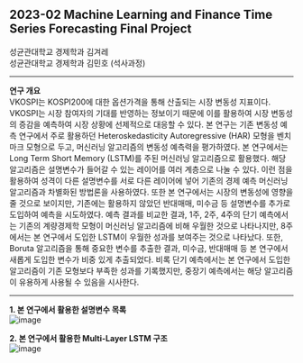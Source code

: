 ## 2023-02 Machine Learning and Finance Time Series Forecasting Final Project

성균관대학교 경제학과 김겨레  
성균관대학교 경제학과 김민호 (석사과정)

----
**연구 개요**  
VKOSPI는 KOSPI200에 대한 옵션가격을 통해 산출되는 시장 변동성 지표이다. VKOSPI는 시장 참여자의 기대를 반영하는 정보이기 때문에 이를 활용하여 시장 변동성의 증감을 예측하여 시장 상황에 선제적으로 대응할 수 있다. 본 연구는 기존 변동성 예측 연구에서 주로 활용하던 Heteroskedasticity Autoregressive (HAR) 모형을 벤치마크 모형으로 두고, 머신러닝 알고리즘의 변동성 예측력을 평가하였다. 본 연구에서는 Long Term Short Memory (LSTM)를 주된 머신러닝 알고리즘으로 활용했다. 해당 알고리즘은 설명변수가 들어갈 수 있는 레이어를 여러 계층으로 나눌 수 있다. 이런 점을 활용하여 성격이 다른 설명변수를 서로 다른 레이어에 넣어 기존의 경제 예측 머신러닝 알고리즘과 차별화된 방법론을 사용하였다. 또한 본 연구에서는 시장의 변동성에 영향을 줄 것으로 보이지만, 기존에는 활용하지 않았던 반대매매, 미수금 등 설명변수를 추가로 도입하여 예측을 시도하였다. 예측 결과를 비교한 결과, 1주, 2주, 4주의 단기 예측에서는 기존의 계량경제학 모형이 머신러닝 알고리즘에 비해 우월한 것으로 나타나지만, 8주에서는 본 연구에서 도입한 LSTM이 우월한 성과를 보여주는 것으로 나타났다. 또한, Boruta 알고리즘을 통해 중요한 변수를 추출한 결과, 미수금, 반대매매 등 본 연구에서 새롭게 도입한 변수가 비중 있게 추출되었다. 비록 단기 예측에서는 본 연구에서 도입한 알고리즘이 기존 모형보다 부족한 성과를 기록했지만, 중장기 예측에서는 해당 알고리즘이 유용하게 사용될 수 있음을 시사한다.

----
**1. 본 연구에서 활용한 설명변수 목록**  
![image](https://github.com/popper6508/202302_MLFTF_final/assets/118153199/1fc1633f-fb60-48df-969a-c7e295a4064a)


**2. 본 연구에서 활용한 Multi-Layer LSTM 구조**  
![image](https://github.com/popper6508/202302_MLFTF_final/assets/118153199/c2f20d48-3b3a-49d0-9937-51cfe54eed35)

